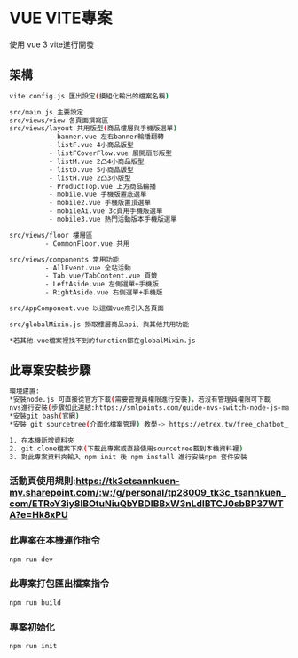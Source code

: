 # VUE VITE專案

使用 vue 3 vite進行開發

## 架構

```sh
vite.config.js 匯出設定(摸組化輸出的檔案名稱)

src/main.js 主要設定
src/views/view 各頁面撰寫區
src/views/layout 共用版型(商品樓層與手機版選單)
          - banner.vue 左右banner輪播翻轉
          - listF.vue 4小商品版型
          - listFCoverFlow.vue 展開扇形版型
          - listM.vue 2凸4小商品版型
          - listD.vue 5小商品版型
          - listH.vue 2凸3小版型
          - ProductTop.vue 上方商品輪播
          - mobile.vue 手機版置底選單
          - mobile2.vue 手機版置頂選單
          - mobileAi.vue 3c頁用手機版選單
          - mobile3.vue 熱門活動版本手機版選單

src/views/floor 樓層區
         - CommonFloor.vue 共用

src/views/components 常用功能
         - AllEvent.vue 全站活動
         - Tab.vue/TabContent.vue 頁籤
         - LeftAside.vue 左側選單+手機版
         - RightAside.vue 右側選單+手機版

src/AppComponent.vue 以這個vue來引入各頁面

src/globalMixin.js 撈取樓層商品api、與其他共用功能

*若其他.vue檔案裡找不到的function都在globalMixin.js
```

## 此專案安裝步驟

```sh
環境建置:
*安裝node.js 可直接從官方下載(需要管理員權限進行安裝)，若沒有管理員權限可下載
nvs進行安裝(步驟如此連結:https://smlpoints.com/guide-nvs-switch-node-js-manager-without-admin-rights-windows-git-bash-cmd.html)
*安裝git bash(官網)
*安裝 git sourcetree(介面化檔案管理) 教學-> https://etrex.tw/free_chatbot_book/windows_dev/sourcetree.html

1. 在本機新增資料夾
2. git clone檔案下來(下載此專案或直接使用sourcetree載到本機資料裡)
3. 對此專案資料夾輸入 npm init 後 npm install 進行安裝npm 套件安裝
```
### 活動頁使用規則:https://tk3ctsannkuen-my.sharepoint.com/:w:/g/personal/tp28009_tk3c_tsannkuen_com/ETRoY3iy8lBOtuNiuQbYBDIBBxW3nLdIBTCJ0sbBP37WTA?e=Hk8xPU

### 此專案在本機運作指令

```sh
npm run dev
```

### 此專案打包匯出檔案指令

```sh
npm run build
```

### 專案初始化

```sh
npm run init
```
